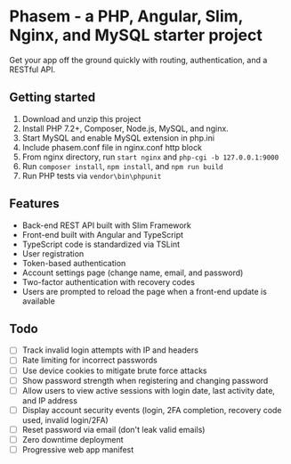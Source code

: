 # Phasem - a PHP, Angular, Slim, Nginx, and MySQL starter project

Get your app off the ground quickly with routing, authentication,
and a RESTful API.

## Getting started

1. Download and unzip this project
2. Install PHP 7.2+, Composer, Node.js, MySQL, and nginx.
3. Start MySQL and enable MySQL extension in php.ini
4. Include phasem.conf file in nginx.conf http block
5. From nginx directory, run `start nginx` and `php-cgi -b 127.0.0.1:9000`
6. Run `composer install`, `npm install`, and `npm run build`
7. Run PHP tests via `vendor\bin\phpunit`

## Features

* Back-end REST API built with Slim Framework
* Front-end built with Angular and TypeScript
* TypeScript code is standardized via TSLint
* User registration
* Token-based authentication
* Account settings page (change name, email, and password)
* Two-factor authentication with recovery codes
* Users are prompted to reload the page when a front-end update is available

## Todo

- [ ] Track invalid login attempts with IP and headers
- [ ] Rate limiting for incorrect passwords
- [ ] Use device cookies to mitigate brute force attacks
- [ ] Show password strength when registering and changing password
- [ ] Allow users to view active sessions with login date, last activity date, and IP address
- [ ] Display account security events (login, 2FA completion, recovery code used, invalid login/2FA)
- [ ] Reset password via email (don't leak valid emails)
- [ ] Zero downtime deployment
- [ ] Progressive web app manifest
